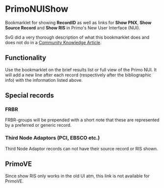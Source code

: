 # PrimoNUIShow
Bookmarklet for showing **RecordID** as well as links for **Show PNX**,
**Show Source Record** and **Show RIS**  in Primo's New User Interface (NUI).

SvG did a very thorough description of what this bookmarklet does and does not
do in a [Community Knowledge Article](https://knowledge.exlibrisgroup.com/Primo/Community_Knowledge/How_to_%E2%80%93_Useful_bookmarklets_for_Primo_New_UI_troubleshooting).

## Functionality
Use the bookmarklet on the brief results list or full view of the Primo NUI.
It will add a new line after each record (respectively after the bibliographic
info) with the information listed above.

## Special records

### FRBR
FRBR-groups will be prepended with a short note that these are represented by
a preferred or generic record.

### Third Node Adaptors (PCI, EBSCO etc.)
Third Node Adaptor records can not have their source record or RIS shown.

## PrimoVE

Since show RIS only works in the old UI atm, this link is not available for
PrimoVE.
